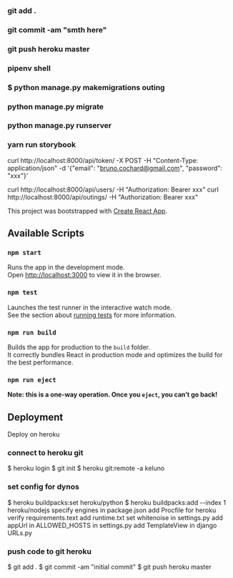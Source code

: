 ### git add .
### git commit -am "smth here"
### git push heroku master
### pipenv shell
### $ python manage.py makemigrations outing
### python manage.py migrate
### python manage.py runserver
### yarn run storybook

curl http://localhost:8000/api/token/ -X POST   -H "Content-Type: application/json"   -d '{"email": "bruno.cochard@gmail.com", "password": "xxx"}'

curl http://localhost:8000/api/users/ -H  "Authorization: Bearer xxx"
curl http://localhost:8000/api/outings/ -H  "Authorization: Bearer xxx"

This project was bootstrapped with [Create React App](https://github.com/facebook/create-react-app).

## Available Scripts

### `npm start`

Runs the app in the development mode.<br>
Open [http://localhost:3000](http://localhost:3000) to view it in the browser.


### `npm test`

Launches the test runner in the interactive watch mode.<br>
See the section about [running tests](https://facebook.github.io/create-react-app/docs/running-tests) for more information.

### `npm run build`

Builds the app for production to the `build` folder.<br>
It correctly bundles React in production mode and optimizes the build for the best performance.

### `npm run eject`
**Note: this is a one-way operation. Once you `eject`, you can’t go back!**

## Deployment
Deploy on heroku
### connect to heroku git
$ heroku login
$ git init
$ heroku git:remote -a keluno
### set config for dynos
$ heroku buildpacks:set heroku/python
$ heroku buildpacks:add --index 1 heroku/nodejs
specify engines in package.json
add Procfile for heroku
verify requirements.text
add runtime.txt
set whitenoise in settings.py
add appUrl in ALLOWED_HOSTS in settings.py
add TemplateView in django URLs.py
### push code to git heroku
$ git add .
$ git commit -am "initial commit"
$ git push heroku master
